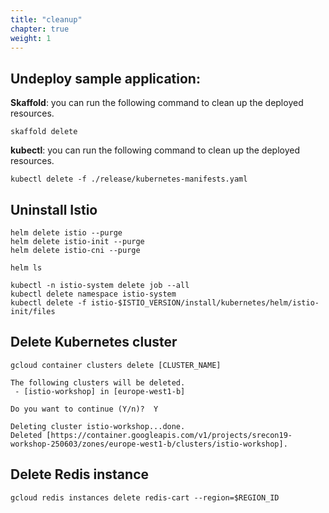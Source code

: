 ```yaml
---
title: "cleanup"
chapter: true
weight: 1
---
```




## Undeploy sample application:


**Skaffold**: you can run the following command to clean up the deployed resources.
```
skaffold delete
```

**kubectl**: you can run the following command to clean up the deployed resources.

```
kubectl delete -f ./release/kubernetes-manifests.yaml
```


## Uninstall Istio


```
helm delete istio --purge
helm delete istio-init --purge
helm delete istio-cni --purge

helm ls

kubectl -n istio-system delete job --all
kubectl delete namespace istio-system
kubectl delete -f istio-$ISTIO_VERSION/install/kubernetes/helm/istio-init/files
```

## Delete Kubernetes cluster
```shell
gcloud container clusters delete [CLUSTER_NAME]
```

```
The following clusters will be deleted.
 - [istio-workshop] in [europe-west1-b]

Do you want to continue (Y/n)?  Y

Deleting cluster istio-workshop...done.                                                                                                                                                                    
Deleted [https://container.googleapis.com/v1/projects/srecon19-workshop-250603/zones/europe-west1-b/clusters/istio-workshop].
```

## Delete Redis instance

```
gcloud redis instances delete redis-cart --region=$REGION_ID
```

